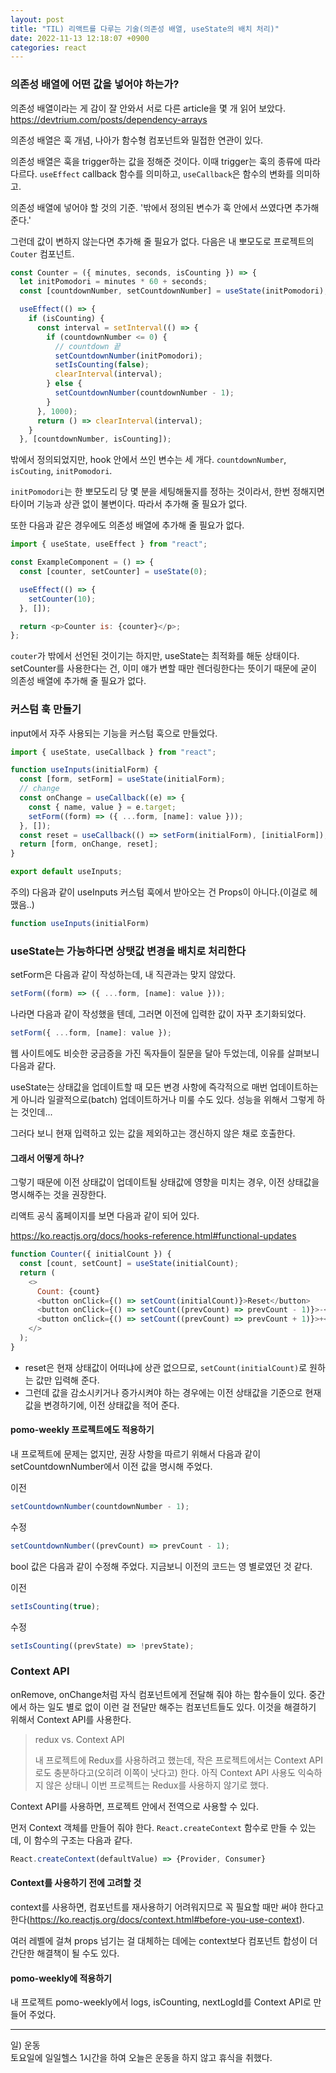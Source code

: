 ```yaml
---
layout: post
title: "TIL) 리액트를 다루는 기술(의존성 배열, useState의 배치 처리)"
date: 2022-11-13 12:18:07 +0900
categories: react
---
```


### 의존성 배열에 어떤 값을 넣어야 하는가?

의존성 배열이라는 게 감이 잘 안와서 서로 다른 article을 몇 개 읽어 보았다.
https://devtrium.com/posts/dependency-arrays

의존성 배열은 훅 개념, 나아가 함수형 컴포넌트와 밀접한 연관이 있다.

의존성 배열은 훅을 trigger하는 값을 정해준 것이다. 이때 trigger는 훅의 종류에 따라 다르다. `useEffect` callback 함수를 의미하고, `useCallback`은 함수의 변화를 의미하고.

의존성 배열에 넣어야 할 것의 기준. '밖에서 정의된 변수가 훅 안에서 쓰였다면 추가해 준다.'

그런데 값이 변하지 않는다면 추가해 줄 필요가 없다. 다음은 내 뽀모도로 프로젝트의 `Couter` 컴포넌트.

```js
const Counter = ({ minutes, seconds, isCounting }) => {
  let initPomodori = minutes * 60 + seconds;
  const [countdownNumber, setCountdownNumber] = useState(initPomodori);

  useEffect(() => {
    if (isCounting) {
      const interval = setInterval(() => {
        if (countdownNumber <= 0) {
          // countdown 끝
          setCountdownNumber(initPomodori);
          setIsCounting(false);
          clearInterval(interval);
        } else {
          setCountdownNumber(countdownNumber - 1);
        }
      }, 1000);
      return () => clearInterval(interval);
    }
  }, [countdownNumber, isCounting]);
```

밖에서 정의되었지만, hook 안에서 쓰인 변수는 세 개다. `countdownNumber`, `isCouting`, `initPomodori`.

`initPomodori`는 한 뽀모도리 당 몇 분을 세팅해둘지를 정하는 것이라서, 한번 정해지면 타이머 기능과 상관 없이 불변이다. 따라서 추가해 줄 필요가 없다.

또한 다음과 같은 경우에도 의존성 배열에 추가해 줄 필요가 없다.

```js
import { useState, useEffect } from "react";

const ExampleComponent = () => {
  const [counter, setCounter] = useState(0);

  useEffect(() => {
    setCounter(10);
  }, []);

  return <p>Counter is: {counter}</p>;
};
```

`couter`가 밖에서 선언된 것이기는 하지만, useState는 최적화를 해둔 상태이다. setCounter를 사용한다는 건, 이미 얘가 변할 때만 렌더링한다는 뜻이기 때문에 굳이 의존성 배열에 추가해 줄 필요가 없다.

### 커스텀 훅 만들기

input에서 자주 사용되는 기능을 커스텀 훅으로 만들었다.

```js
import { useState, useCallback } from "react";

function useInputs(initialForm) {
  const [form, setForm] = useState(initialForm);
  // change
  const onChange = useCallback((e) => {
    const { name, value } = e.target;
    setForm((form) => ({ ...form, [name]: value }));
  }, []);
  const reset = useCallback(() => setForm(initialForm), [initialForm]);
  return [form, onChange, reset];
}

export default useInputs;
```

주의) 다음과 같이 useInputs 커스텀 훅에서 받아오는 건 Props이 아니다.(이걸로 헤맸음..)

```js
function useInputs(initialForm)
```

### useState는 가능하다면 상탯값 변경을 배치로 처리한다

setForm은 다음과 같이 작성하는데, 내 직관과는 맞지 않았다.

```js
setForm((form) => ({ ...form, [name]: value }));
```

나라면 다음과 같이 작성했을 텐데, 그러면 이전에 입력한 값이 자꾸 초기화되었다.

```js
setForm({ ...form, [name]: value });
```

웹 사이트에도 비슷한 궁금증을 가진 독자들이 질문을 달아 두었는데, 이유를 살펴보니 다음과 같다.

useState는 상태값을 업데이트할 때 모든 변경 사항에 즉각적으로 매번 업데이트하는 게 아니라 일괄적으로(batch) 업데이트하거나 미룰 수도 있다. 성능을 위해서 그렇게 하는 것인데...

그러다 보니 현재 입력하고 있는 값을 제외하고는 갱신하지 않은 채로 호출한다.

#### 그래서 어떻게 하나?

그렇기 때문에 이전 상태값이 업데이트될 상태값에 영향을 미치는 경우, 이전 상태값을 명시해주는 것을 권장한다.

리액트 공식 홈페이지를 보면 다음과 같이 되어 있다.

https://ko.reactjs.org/docs/hooks-reference.html#functional-updates

```js
function Counter({ initialCount }) {
  const [count, setCount] = useState(initialCount);
  return (
    <>
      Count: {count}
      <button onClick={() => setCount(initialCount)}>Reset</button>
      <button onClick={() => setCount((prevCount) => prevCount - 1)}>-</button>
      <button onClick={() => setCount((prevCount) => prevCount + 1)}>+</button>
    </>
  );
}
```

- reset은 현재 상태값이 어떠냐에 상관 없으므로, `setCount(initialCount)`로 원하는 값만 입력해 준다.
- 그런데 값을 감소시키거나 증가시켜야 하는 경우에는 이전 상태값을 기준으로 현재 값을 변경하기에, 이전 상태값을 적어 준다.

#### pomo-weekly 프로젝트에도 적용하기

내 프로젝트에 문제는 없지만, 권장 사항을 따르기 위해서 다음과 같이 setCountdownNumber에서 이전 값을 명시해 주었다.

이전

```js
setCountdownNumber(countdownNumber - 1);
```

수정

```js
setCountdownNumber((prevCount) => prevCount - 1);
```

bool 값은 다음과 같이 수정해 주었다. 지금보니 이전의 코드는 영 별로였던 것 같다.

이전

```js
setIsCounting(true);
```

수정

```js
setIsCounting((prevState) => !prevState);
```

### Context API

onRemove, onChange처럼 자식 컴포넌트에게 전달해 줘야 하는 함수들이 있다. 중간에서 하는 일도 별로 없이 이런 걸 전달만 해주는 컴포넌트들도 있다. 이것을 해결하기 위해서 Context API를 사용한다.

> redux vs. Context API
>
> 내 프로젝트에 Redux를 사용하려고 했는데, 작은 프로젝트에서는 Context API로도 충분하다고(오히려 이쪽이 낫다고) 한다. 아직 Context API 사용도 익숙하지 않은 상태니 이번 프로젝트는 Redux를 사용하지 않기로 했다.

Context API를 사용하면, 프로젝트 안에서 전역으로 사용할 수 있다.

먼저 Context 객체를 만들어 줘야 한다. `React.createContext` 함수로 만들 수 있는데, 이 함수의 구조는 다음과 같다.

```js
React.createContext(defaultValue) => {Provider, Consumer}
```

#### Context를 사용하기 전에 고려할 것

context를 사용하면, 컴포넌트를 재사용하기 어려워지므로 꼭 필요할 때만 써야 한다고 한다(https://ko.reactjs.org/docs/context.html#before-you-use-context).

여러 레벨에 걸쳐 props 넘기는 걸 대체하는 데에는 context보다 컴포넌트 합성이 더 간단한 해결책이 될 수도 있다.

<!-- <실전 리액트 프로그래밍>에 나오는 3.4절 공부 중...-->

#### pomo-weekly에 적용하기

내 프로젝트 pomo-weekly에서 logs, isCounting, nextLogId를 Context API로 만들어 주었다.

<hr />
일) 운동<br>
토요일에 일일헬스 1시간을 하여 오늘은 운동을 하지 않고 휴식을 취했다.
